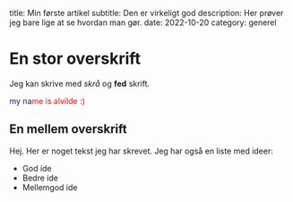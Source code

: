 title: Min første artikel
subtitle: Den er virkeligt god 
description: Her prøver jeg bare lige at se hvordan man gør.
date: 2022-10-20
category: generel

# En stor overskrift

Jeg kan skrive med *skrå* og **fed** skrift.


<span style="color:MidnightBlue">my na</span><span style="color:red">me is alvilde :)</span>

## En mellem overskrift

Hej. Her er noget tekst jeg har skrevet. Jeg har også en liste med ideer:

- God ide
- Bedre ide
- Mellemgod ide
